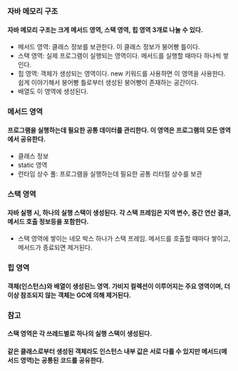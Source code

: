 ### 자바 메모리 구조
#### 자바 메모리 구조는 크게 메서드 영역, 스택 영역, 힙 영역 3개로 나눌 수 있다.
- 메서드 영역: 클래스 정보를 보관한다. 이 클래스 정보가 붕어빵 틀이다.
- 스택 영역: 실제 프로그램이 실행되는 영역이다. 메서드를 실행할 때마다 하나씩 쌓인다.
- 힙 영역: 객체가 생성되는 영역이다. new 키워드를 사용하면 이 영역을 사용한다. 쉽게 이야기해서 붕어빵 틀로부터 생성된 붕어빵이 존재하는 공간이다. 
- 배열도 이 영역에 생성된다.

### 메서드 영역
#### 프로그램을 실행하는데 필요한 공통 데이터를 관리한다. 이 영역은 프로그램의 모든 영역에서 공유한다.
- 클래스 정보
- static 영역
- 런타임 상수 풀: 프로그램을 실행하는데 필요한 공통 리터럴 상수를 보관

### 스택 영역
#### 자바 실행 시, 하나의 실행 스택이 생성된다. 각 스택 프레임은 지역 변수, 중간 연산 결과, 메서드 호출 정보등을 포함한다.
- 스택 영역에 쌓이는 네모 박스 하나가 스택 프레임. 메서드를 호출할 때마다 쌓이고, 메서드가 종료되면 제거된다.

### 힙 영역
#### 객체(인스턴스)와 배열이 생성된느 영역. 가비지 컬렉션이 이루어지는 주요 영역이며, 더 이상 참조되지 않는 객체는 GC에 의해 제거된다.

### 참고
#### 스택 영역은 각 쓰레드별로 하나의 실행 스택이 생성된다.
#### 같은 클래스로부터 생성된 객체라도 인스턴스 내부 값은 서로 다를 수 있지만 메서드(메서드 영역)는 공통된 코드를 공유한다.